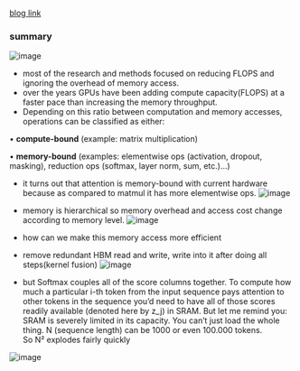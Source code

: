 [blog link](https://gordicaleksa.medium.com/eli5-flash-attention-5c44017022ad)

### summary
![image](https://github.com/ONE-THING-9/LLM/assets/123763769/9269e103-f60d-4570-855f-a2f685a107ef)

- most of the research and methods focused on reducing FLOPS and ignoring the overhead of memory access.
- over the years GPUs have been adding compute capacity(FLOPS) at a faster pace than increasing the memory throughput.
- Depending on this ratio between computation and memory accesses, operations can be classified as either:
  
 •	 __compute-bound__ (example: matrix multiplication)
 
 •	__memory-bound__ (examples: elementwise ops (activation, dropout, masking), reduction ops (softmax, layer norm, sum, etc.)…)
- it turns out that attention is memory-bound with current hardware because as compared to matmul it has more elementwise ops.
  ![image](https://github.com/ONE-THING-9/LLM/assets/123763769/0b44e11f-3f53-4be7-b8ba-540feef20169)

- memory is hierarchical so memory overhead and access cost change according to memory level.
  ![image](https://github.com/ONE-THING-9/LLM/assets/123763769/86f9e2d0-0d96-4cef-bb7e-c87c25396fd1)

- how can we make this memory access more efficient
- remove redundant HBM read and write, write into it after doing all steps(kernel fusion)
  ![image](https://github.com/ONE-THING-9/LLM/assets/123763769/8e107c27-057d-4f7a-b0cb-fb6a438ba9dd)
  
- but Softmax couples all of the score columns together. To compute how much a particular i-th token from the input sequence pays attention to other tokens in the sequence you’d need to have all of those scores readily available (denoted here by z_j) in SRAM. But let me remind you: SRAM is severely limited in its capacity. You can’t just load the whole thing. N (sequence length) can be 1000 or even 100.000 tokens. So N² explodes fairly quickly
  
![image](https://github.com/ONE-THING-9/LLM/assets/123763769/33a6325e-0493-40ba-8366-105383d668c1)
